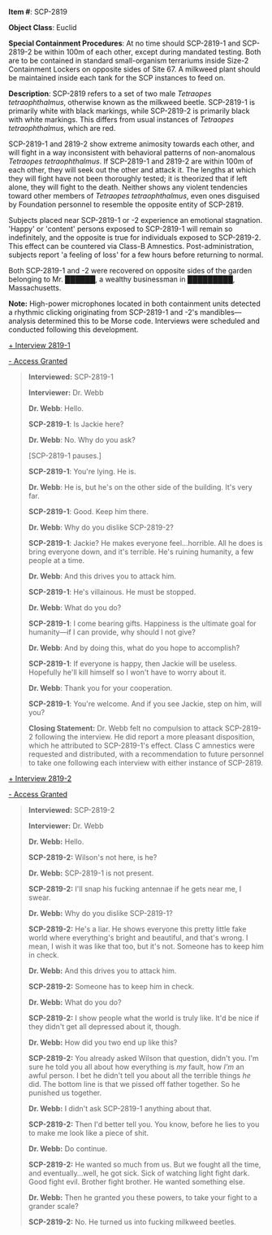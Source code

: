 **Item #**: SCP-2819

**Object Class**: Euclid

**Special Containment Procedures**: At no time should SCP-2819-1 and SCP-2819-2 be within 100m of each other, except during mandated testing. Both are to be contained in standard small-organism terrariums inside Size-2 Containment Lockers on opposite sides of Site 67. A milkweed plant should be maintained inside each tank for the SCP instances to feed on.

**Description**: SCP-2819 refers to a set of two male _Tetraopes tetraophthalmus_, otherwise known as the milkweed beetle. SCP-2819-1 is primarily white with black markings, while SCP-2819-2 is primarily black with white markings. This differs from usual instances of _Tetraopes tetraophthalmus_, which are red.

SCP-2819-1 and 2819-2 show extreme animosity towards each other, and will fight in a way inconsistent with behavioral patterns of non-anomalous _Tetraopes tetraophthalmus_. If SCP-2819-1 and 2819-2 are within 100m of each other, they will seek out the other and attack it. The lengths at which they will fight have not been thoroughly tested; it is theorized that if left alone, they will fight to the death. Neither shows any violent tendencies toward other members of _Tetraopes tetraophthalmus_, even ones disguised by Foundation personnel to resemble the opposite entity of SCP-2819.

Subjects placed near SCP-2819-1 or -2 experience an emotional stagnation. 'Happy' or 'content' persons exposed to SCP-2819-1 will remain so indefinitely, and the opposite is true for individuals exposed to SCP-2819-2. This effect can be countered via Class-B Amnestics. Post-administration, subjects report 'a feeling of loss' for a few hours before returning to normal.

Both SCP-2819-1 and -2 were recovered on opposite sides of the garden belonging to Mr. ██████, a wealthy businessman in █████████, Massachusetts.

**Note:** High-power microphones located in both containment units detected a rhythmic clicking originating from SCP-2819-1 and -2's mandibles—analysis determined this to be Morse code. Interviews were scheduled and conducted following this development.

[+ Interview 2819-1](javascript:;)

[\- Access Granted](javascript:;)

> **Interviewed:** SCP-2819-1
> 
> **Interviewer:** Dr. Webb
> 
> **<Begin Log>**
> 
> **Dr. Webb**: Hello.
> 
> **SCP-2819-1**: Is Jackie here?
> 
> **Dr. Webb**: No. Why do you ask?
> 
> \[SCP-2819-1 pauses.\]
> 
> **SCP-2819-1**: You're lying. He is.
> 
> **Dr. Webb**: He is, but he's on the other side of the building. It's very far.
> 
> **SCP-2819-1**: Good. Keep him there.
> 
> **Dr. Webb**: Why do you dislike SCP-2819-2?
> 
> **SCP-2819-1**: Jackie? He makes everyone feel…horrible. All he does is bring everyone down, and it's terrible. He's ruining humanity, a few people at a time.
> 
> **Dr. Webb**: And this drives you to attack him.
> 
> **SCP-2819-1**: He's villainous. He must be stopped.
> 
> **Dr. Webb**: What do you do?
> 
> **SCP-2819-1**: I come bearing gifts. Happiness is the ultimate goal for humanity—if I can provide, why should I not give?
> 
> **Dr. Webb**: And by doing this, what do you hope to accomplish?
> 
> **SCP-2819-1**: If everyone is happy, then Jackie will be useless. Hopefully he'll kill himself so I won't have to worry about it.  
>   
> **Dr. Webb**: Thank you for your cooperation.
> 
> **SCP-2819-1**: You're welcome. And if you see Jackie, step on him, will you?  
>   
> **<End Log>**
> 
> **Closing Statement:** Dr. Webb felt no compulsion to attack SCP-2819-2 following the interview. He did report a more pleasant disposition, which he attributed to SCP-2819-1's effect. Class C amnestics were requested and distributed, with a recommendation to future personnel to take one following each interview with either instance of SCP-2819.

[+ Interview 2819-2](javascript:;)

[\- Access Granted](javascript:;)

> **Interviewed:** SCP-2819-2
> 
> **Interviewer:** Dr. Webb
> 
> **<Begin Log>**
> 
> **Dr. Webb:** Hello.
> 
> **SCP-2819-2:** Wilson's not here, is he?
> 
> **Dr. Webb:** SCP-2819-1 is not present.
> 
> **SCP-2819-2:** I'll snap his fucking antennae if he gets near me, I swear.
> 
> **Dr. Webb:** Why do you dislike SCP-2819-1?
> 
> **SCP-2819-2:** He's a liar. He shows everyone this pretty little fake world where everything's bright and beautiful, and that's wrong. I mean, I wish it was like that too, but it's not. Someone has to keep him in check.
> 
> **Dr. Webb:** And this drives you to attack him.
> 
> **SCP-2819-2:** Someone has to keep him in check.
> 
> **Dr. Webb:** What do you do?
> 
> **SCP-2819-2:** I show people what the world is truly like. It'd be nice if they didn't get all depressed about it, though.  
>   
> **Dr. Webb:** How did you two end up like this?
> 
> **SCP-2819-2:** You already asked Wilson that question, didn't you. I'm sure he told you all about how everything is _my_ fault, how _I'm_ an awful person. I bet he didn't tell you about all the terrible things _he_ did. The bottom line is that we pissed off father together. So he punished us together.
> 
> **Dr. Webb:** I didn't ask SCP-2819-1 anything about that.
> 
> **SCP-2819-2:** Then I'd better tell you. You know, before he lies to you to make me look like a piece of shit.
> 
> **Dr. Webb:** Do continue.
> 
> **SCP-2819-2:** He wanted so much from us. But we fought all the time, and eventually…well, he got sick. Sick of watching light fight dark. Good fight evil. Brother fight brother. He wanted something else.
> 
> **Dr. Webb:** Then he granted you these powers, to take your fight to a grander scale?
> 
> **SCP-2819-2:** No. He turned us into fucking milkweed beetles.
> 
> **<End Log>**
